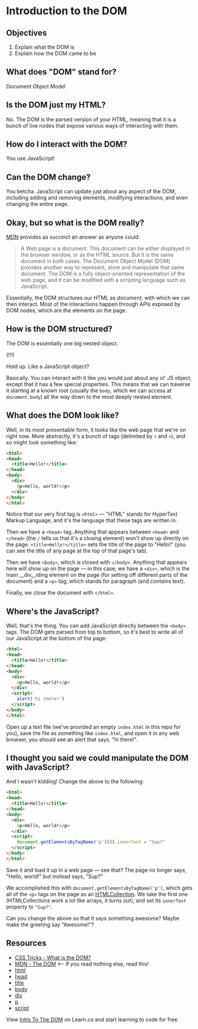 # Introduction to the DOM

## Objectives

1. Explain what the DOM is
2. Explain how the DOM came to be

## What does "DOM" stand for?

Document Object Model

## Is the DOM just my HTML?

No. The DOM is the parsed version of your HTML, meaning that it is a bunch of live nodes that expose various ways of interacting with them.

## How do I interact with the DOM?

You use JavaScript!

## Can the DOM change?

You betcha. JavaScript can update just about any aspect of the DOM, including adding and removing elements, modifying interactions, and even changing the entire page.

## Okay, but so what is the DOM really?

[MDN](https://developer.mozilla.org/en-US/docs/Web/API/Document_Object_Model/Introduction) provides as succinct an answer as anyone could:

> A Web page is a document. This document can be either displayed in the browser window, or as the HTML source. But it is the same document in both cases. The Document Object Model (DOM) provides another way to represent, store and manipulate that same document. The DOM is a fully object-oriented representation of the web page, and it can be modified with a scripting language such as JavaScript.

Essentially, the DOM structures our HTML as _document_, with which we can then interact. Most of the interactions happen through APIs exposed by DOM nodes, which are the elements on the page.

## How is the DOM structured?

The DOM is essentially one big nested object.

(!!!)

Hold up. Like a JavaScript object?

Basically. You can interact with it like you would just about any ol' JS object, except that it has a few special properties. This means that we can traverse it starting at a known root (usually the `body`, which we can access at `document.body`) all the way down to the most deeply nested element.

## What does the DOM look like?

Well, in its most presentable form, it looks like the web page that we're on right now. More abstractly, it's a bunch of tags (delimited by `<` and `>`), and so might look something like:

``` html
<html>
<head>
  <title>Hello!</title>
</head>
<body>
  <div>
    <p>Hello, world!</p>
  </div>
</body>
</html>
```

Notice that our very first tag is `<html>` — "HTML" stands for HyperText Markup Language, and it's the language that these tags are written in.

Then we have a `<head>` tag. Anything that appears between `<head>` and `</head>` (the `/` tells us that it's a closing element) won't show up directly on the page. `<title>Hello!</title>` sets the title of the page to "Hello!" (you can see the title of any page at the top of that page's tab).

Then we have `<body>`, which is closed with `</body>`. Anything that appears here will show up on the page — in this case, we have a `<div>`, which is the main __div__iding element on the page (for setting off different parts of the document) and a `<p>` tag, which stands for paragraph (and contains text).

Finally, we close the document with `</html>`.

## Where's the JavaScript?

Well, that's the thing. You can add JavaScript directly between the `<body>` tags. The DOM gets parsed from top to bottom, so it's best to write all of our JavaScript at the bottom of the page:

```html
<html>
<head>
  <title>Hello!</title>
</head>
<body>
  <div>
    <p>Hello, world!</p>
  </div>
  <script>
    alert('hi there!')
  </script>
</body>
</html>
```

Open up a text file (we've provided an empty `index.html` in this repo for you), save the file as something like `index.html`, and open it in any web browser, you should see an alert that says, "hi there!".

## I thought you said we could manipulate the DOM with JavaScript?

And I wasn't kidding! Change the above to the following:


```html
<html>
<head>
  <title>Hello!</title>
</head>
<body>
  <div>
    <p>Hello, world!</p>
  </div>
  <script>
    document.getElementsByTagName('p')[0].innerText = "Sup?"
  </script>
</body>
</html>
```

Save it and load it up in a web page — see that? The page no longer says, "Hello, world!" but instead says, "Sup?"

We accomplished this with `document.getElementsByTagName('p')`, which gets all of the `<p>` tags on the page as an [HTMLCollection](https://developer.mozilla.org/en-US/docs/Web/API/HTMLCollection). We take the first one (HTMLCollections work a lot like arrays, it turns out), and set its `innerText` property to `"Sup?"`.

Can you change the above so that it says something awesome? Maybe make the greeting say "Awesome!"?

## Resources

- [CSS Tricks - What is the DOM?](https://css-tricks.com/dom/)
- [MDN - The DOM](https://developer.mozilla.org/en-US/docs/Web/API/Document_Object_Model/Introduction) <-- If you read nothing else, read this!
- [html](https://developer.mozilla.org/en-US/docs/Web/HTML/Element/html)
- [head](https://developer.mozilla.org/en-US/docs/Web/HTML/Element/head)
- [title](https://developer.mozilla.org/en-US/docs/Web/HTML/Element/title)
- [body](https://developer.mozilla.org/en-US/docs/Web/HTML/Element/body)
- [div](https://developer.mozilla.org/en-US/docs/Web/HTML/Element/div)
- [p](https://developer.mozilla.org/en-US/docs/Web/HTML/Element/p)
- [script](https://developer.mozilla.org/en-US/docs/Web/HTML/Element/script)

<p class='util--hide'>View <a href='https://learn.co/lessons/introduction-to-the-dom'>Intro To The DOM</a> on Learn.co and start learning to code for free.</p>
